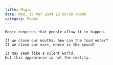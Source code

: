```yaml
---
title: Magic
date: Wed, 17 Mar 2004 12:00:00 +0000
category: Poems
---
```


    Magic requires that people allow it to happen.

    If we close our mouths, how can the food enter?  
    If we close our ears, where is the sound?

    It may seem like a silent world,  
    but this appearance is not the reality.


